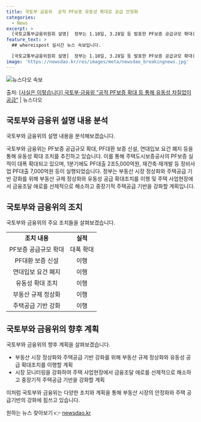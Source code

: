 ```yaml
---
title: 국토부 금융위  공적 PF보증 유동성 확대로 공급 안정화
categories:
  - News
excerpt: >
  [국토교통부금융위원회 설명]  정부는 1.10일, 3.28일 등 발표한 PF보증 공급규모 확대(2530조원)…
feature_text: >
  ## whereispost 실시간 뉴스 속보입니다.

  [국토교통부금융위원회 설명]  정부는 1.10일, 3.28일 등 발표한 PF보증 공급규모 확대(2530조원)…
image: 'https://newsdao.kr/res/images/meta/newsdao_breakingnews.jpg'
---
```


![뉴스다오 속보](https://newsdao.kr/res/images/meta/newsdao_breakingnews.jpg)

<p>출처: <a href="https://newsdao.kr/3548" rel="dofollow">[사실은 이렇습니다] 국토부·금융위 “공적 PF보증 확대 등 통해 유동성 차질없이 공급”</a> | 뉴스다오</p>

<h2 data-ke-size="size26">국토부와 금융위 설명 내용 분석</h2>
국토부와 금융위의 설명 내용을 분석해보겠습니다.

<p data-ke-size="size16">국토부와 금융위는 PF보증 공급규모 확대, PF대환 보증 신설, 연대입보 요건 폐지 등을 통해 유동성 확대 조치를 추진하고 있습니다. 이를 통해 주택도시보증공사의 PF보증 실적이 대폭 확대되고 있으며, 1분기에도 PF대출 2조5,000억원, 재건축·재개발 등 정비사업 PF대출 7,000억원 등이 실행되었습니다. 정부는 부동산 시장 정상화와 주택공급 기반 강화를 위해 부동산 규제 정상화와 유동성 공급 확대조치를 이행 및 주택 사업현장에서 금융조달 애로를 선제적으로 해소하고 중장기적 주택공급 기반을 강화할 계획입니다.</p>

<h2 data-ke-size="size26">국토부와 금융위의 조치</h2>
국토부와 금융위의 주요 조치들을 살펴보겠습니다.

<table>
  <tr>
    <td style="text-align: center; height: 17px;"><b>조치 내용</b></td>
    <td style="text-align: center; height: 17px;"><b>실적</b></td>
  </tr>
  <tr>
    <td style="text-align: center; height: 17px;">PF보증 공급규모 확대</td>
    <td style="text-align: center; height: 17px;">대폭 확대</td>
  </tr>
  <tr>
    <td style="text-align: center; height: 17px;">PF대환 보증 신설</td>
    <td style="text-align: center; height: 17px;">이행</td>
  </tr>
  <tr>
    <td style="text-align: center; height: 17px;">연대입보 요건 폐지</td>
    <td style="text-align: center; height: 17px;">이행</td>
  </tr>
  <tr>
    <td style="text-align: center; height: 17px;">유동성 확대 조치</td>
    <td style="text-align: center; height: 17px;">이행</td>
  </tr>
  <tr>
    <td style="text-align: center; height: 17px;">부동산 규제 정상화</td>
    <td style="text-align: center; height: 17px;">이행</td>
  </tr>
  <tr>
    <td style="text-align: center; height: 17px;">주택공급 기반 강화</td>
    <td style="text-align: center; height: 17px;">이행</td>
  </tr>
</table>

<h2 data-ke-size="size26">국토부와 금융위의 향후 계획</h2>
국토부와 금융위의 향후 계획을 살펴보겠습니다.

<ul>
  <li>부동산 시장 정상화와 주택공급 기반 강화를 위해 부동산 규제 정상화와 유동성 공급 확대조치를 이행할 계획</li>
  <li>시장 모니터링을 강화하여 주택 사업현장에서 금융조달 애로를 선제적으로 해소하고 중장기적 주택공급 기반을 강화할 계획</li>
</ul>

이처럼 국토부와 금융위는 다양한 조치와 계획을 통해 부동산 시장의 안정화와 주택 공급기반의 강화에 힘쓰고 있습니다. 

원하는 뉴스 찾아보기 👉 <a href="https://newsdao.kr" rel="dofollow">newsdao.kr</a>



